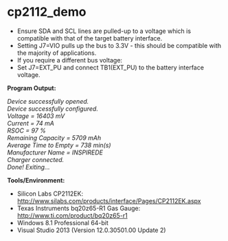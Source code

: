 cp2112_demo
===========
* Ensure SDA and SCL lines are pulled-up to a voltage which is compatible with that of the target battery interface.
* Setting J7=VIO pulls up the bus to 3.3V - this should be compatible with the majority of applications.
* If you require a different bus voltage:
 * Set J7=EXT_PU and connect TB1(EXT_PU) to the battery interface voltage.

**Program Output:**  

*Device successfully opened.*  
*Device successfully configured.*  
*Voltage = 16403 mV*  
*Current = 74 mA*  
*RSOC = 97 %*  
*Remaining Capacity = 5709 mAh*  
*Average Time to Empty = 738 min(s)*  
*Manufacturer Name = INSPIREDE*  
*Charger connected.*  
*Done! Exiting...*  

**Tools/Environment:**  
- Silicon Labs CP2112EK: http://www.silabs.com/products/interface/Pages/CP2112EK.aspx  
- Texas Instruments bq20z65-R1 Gas Gauge: http://www.ti.com/product/bq20z65-r1  
- Windows 8.1 Professional 64-bit  
- Visual Studio 2013 (Version 12.0.30501.00 Update 2)  
